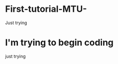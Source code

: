 # First-tutorial-MTU-
Just trying 
<!DOCTYPE html><html><body>
  <h1>I'm trying to begin coding </h1>
  <p> just trying </p>
